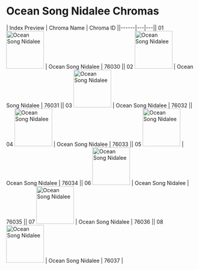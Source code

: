# Ocean Song Nidalee Chromas

| Index  Preview | Chroma Name | Chroma ID ||------|---|---|| 01  <img src='https://raw.communitydragon.org/latest/plugins/rcp-be-lol-game-data/global/default/v1/champion-chroma-images/76/76030.png' alt='Ocean Song Nidalee' width='100'> | Ocean Song Nidalee | 76030 || 02  <img src='https://raw.communitydragon.org/latest/plugins/rcp-be-lol-game-data/global/default/v1/champion-chroma-images/76/76031.png' alt='Ocean Song Nidalee' width='100'> | Ocean Song Nidalee | 76031 || 03  <img src='https://raw.communitydragon.org/latest/plugins/rcp-be-lol-game-data/global/default/v1/champion-chroma-images/76/76032.png' alt='Ocean Song Nidalee' width='100'> | Ocean Song Nidalee | 76032 || 04  <img src='https://raw.communitydragon.org/latest/plugins/rcp-be-lol-game-data/global/default/v1/champion-chroma-images/76/76033.png' alt='Ocean Song Nidalee' width='100'> | Ocean Song Nidalee | 76033 || 05  <img src='https://raw.communitydragon.org/latest/plugins/rcp-be-lol-game-data/global/default/v1/champion-chroma-images/76/76034.png' alt='Ocean Song Nidalee' width='100'> | Ocean Song Nidalee | 76034 || 06  <img src='https://raw.communitydragon.org/latest/plugins/rcp-be-lol-game-data/global/default/v1/champion-chroma-images/76/76035.png' alt='Ocean Song Nidalee' width='100'> | Ocean Song Nidalee | 76035 || 07  <img src='https://raw.communitydragon.org/latest/plugins/rcp-be-lol-game-data/global/default/v1/champion-chroma-images/76/76036.png' alt='Ocean Song Nidalee' width='100'> | Ocean Song Nidalee | 76036 || 08  <img src='https://raw.communitydragon.org/latest/plugins/rcp-be-lol-game-data/global/default/v1/champion-chroma-images/76/76037.png' alt='Ocean Song Nidalee' width='100'> | Ocean Song Nidalee | 76037 |